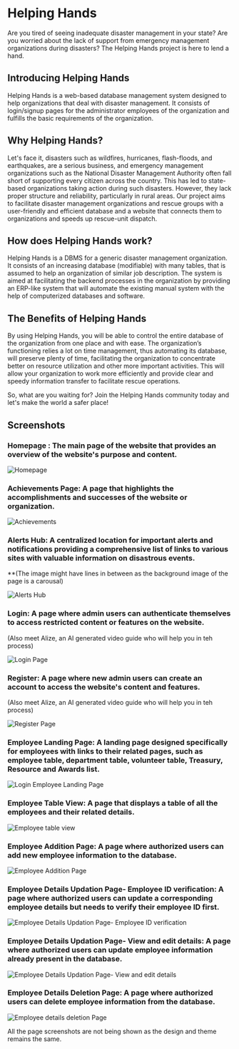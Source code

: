 # Helping Hands

Are you tired of seeing inadequate disaster management in your state? Are you worried about the lack of support from emergency management organizations during disasters? The Helping Hands project is here to lend a hand.

## Introducing Helping Hands
Helping Hands is a web-based database management system designed to help organizations that deal with disaster management. It consists of login/signup pages for the administrator employees of the organization and fulfills the basic requirements of the organization.

## Why Helping Hands?
Let's face it, disasters such as wildfires, hurricanes, flash-floods, and earthquakes, are a serious business, and emergency management organizations such as the National Disaster Management Authority often fall short of supporting every citizen across the country. This has led to state-based organizations taking action during such disasters. However, they lack proper structure and reliability, particularly in rural areas. Our project aims to facilitate disaster management organizations and rescue groups with a user-friendly and efficient database and a website that connects them to organizations and speeds up rescue-unit dispatch. 

## How does Helping Hands work?
Helping Hands is a DBMS for a generic disaster management organization. It consists of an increasing database (modifiable) with many tables, that is assumed to help an organization of similar job description. The system is aimed at facilitating the backend processes in the organization by providing an ERP-like system that will automate the existing manual system with the help of computerized databases and software.

## The Benefits of Helping Hands
By using Helping Hands, you will be able to control the entire database of the organization from one place and with ease. The organization’s functioning relies a lot on time management, thus automating its database, will preserve plenty of time, facilitating the organization to concentrate better on resource utilization and other more important activities. This will allow your organization to work more efficiently and provide clear and speedy information transfer to facilitate rescue operations.

So, what are you waiting for? Join the Helping Hands community today and let's make the world a safer place!


## Screenshots

### Homepage : The main page of the website that provides an overview of the website's purpose and content.
![Homepage](https://github.com/SohhamSeal/Helping-Hands/blob/main/Preview/homepage.png)

### Achievements Page: A page that highlights the accomplishments and successes of the website or organization.
![Achievements](https://github.com/SohhamSeal/Helping-Hands/blob/main/Preview/Achievements.png)

### Alerts Hub: A centralized location for important alerts and notifications providing a comprehensive list of links to various sites with valuable information on disastrous events.
**(The image might have lines in between as the background image of the page is a carousal)

![Alerts Hub](https://github.com/SohhamSeal/Helping-Hands/blob/main/Preview/Alerts%20Hub.png)

### Login: A page where admin users can authenticate themselves to access restricted content or features on the website.
(Also meet Alize, an AI generated video guide who will help you in teh process)

![Login Page](https://github.com/SohhamSeal/Helping-Hands/blob/main/Preview/Login.png)

### Register: A page where new admin users can create an account to access the website's content and features.
(Also meet Alize, an AI generated video guide who will help you in teh process)

![Register Page](https://github.com/SohhamSeal/Helping-Hands/blob/main/Preview/Register.png)

### Employee Landing Page: A landing page designed specifically for employees with links to their related pages, such as employee table, department table, volunteer table, Treasury, Resource and Awards list.
![Login Employee Landing Page](https://github.com/SohhamSeal/Helping-Hands/blob/main/Preview/Login%20Dashboard.png)

### Employee Table View: A page that displays a table of all the employees and their related details.
![Employee table view](https://github.com/SohhamSeal/Helping-Hands/blob/main/Preview/Employee%20View.png)

### Employee Addition Page: A page where authorized users can add new employee information to the database.
![Employee Addition Page](https://github.com/SohhamSeal/Helping-Hands/blob/main/Preview/Employee%20Addition.png)

### Employee Details Updation Page- Employee ID verification: A page where authorized users can update a corresponding employee details but needs to verify their employee ID first.
![Employee Details Updation Page- Employee ID verification](https://github.com/SohhamSeal/Helping-Hands/blob/main/Preview/Employee%20Updation%201.png)

### Employee Details Updation Page- View and edit details: A page where authorized users can update employee information already present in the database.
![Employee Details Updation Page- View and edit details](https://github.com/SohhamSeal/Helping-Hands/blob/main/Preview/Employee%20Updation%202.png)

### Employee Details Deletion Page: A page where authorized users can delete employee information from the database.
![Employee details deletion Page](https://github.com/SohhamSeal/Helping-Hands/blob/main/Preview/Employee%20Deletion.png)

All the page screenshots are not being shown as the design and theme remains the same. 
